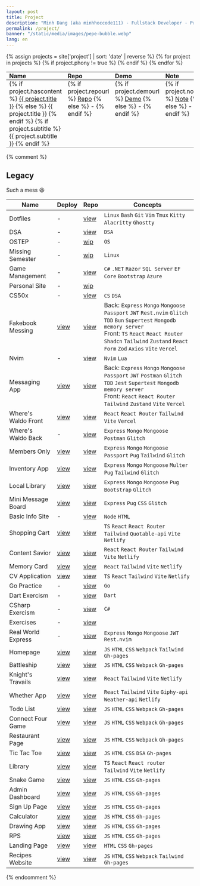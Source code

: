 ```yaml
---
layout: post
title: Project
description: "Minh Dang (aka minhhoccode111) - Fullstack Developer - Projects"
permalink: /project/
banner: "/static/media/images/pepe-bubble.webp"
lang: en
---
```


<style>
  .projects-table {
    width: 100%;
    border-spacing: 4px;
  }

  .projects-table th,
  .projects-table td {
    padding: 0px 8px;
    text-align: left;
    vertical-align: top;
  }

  .projects-table th {
    font-weight: bold;
  }

  /* .projects-table tr:nth-child(even) td{ */
  /*   border-top: 1px solid #f9f9f9; */
  /*   border-bottom: 1px solid #f9f9f9; */
  /* } */

  .projects-table tr td{
    border-bottom: 1px solid #999;
  }
</style>

<table class="projects-table">
  <thead>
    <tr>
      <!-- <th>Date</th> -->
      <th>Name</th>
      <th>Repo</th>
      <th>Demo</th>
      <th>Note</th>
      <!-- <th>Details</th> -->
    </tr>
  </thead>
  <tbody>
    {% assign projects = site['project'] | sort: 'date' | reverse %}
    {% for project in projects %}
      {% if project.phony != true %}
        <tr>
          <!-- <td><strong>{{ project.date | date: '%d/%-m/%y' }}</strong></td> -->
          <td>
            {% if project.hascontent %}
              <a href="{{ project.url }}">{{ project.title }}</a>
            {% else %}
              {{ project.title }}
            {% endif %}
            {% if project.subtitle %}
              {{ project.subtitle }}
            {% endif %}
          </td>
          <td>
            {% if project.repourl %}
              <a href="{{ project.repourl }}">Repo</a>
            {% else %}
              -
            {% endif %}
          </td>
          <td>
            {% if project.demourl %}
              <a href="{{ project.demourl }}">Demo</a>
            {% else %}
              -
            {% endif %}
          </td>
          <td>
            {% if project.noteurl %}
              <a href="{{ project.noteurl }}">Note</a>
            {% else %}
              -
            {% endif %}
          </td>
          <!-- <td> -->
          <!--   {% if project.details %} -->
          <!--     {{ project.details }} -->
          <!--   {% endif %} -->
          <!-- </td> -->
        </tr>
      {% endif %}
    {% endfor %}
  </tbody>
</table>

{% comment %}

## Legacy

Such a mess 😆

| Name                | Deploy                                                                 | Repo                                                                     | Concepts                                                                                                                                                                                                                                  |
| ------------------- | ---------------------------------------------------------------------- | ------------------------------------------------------------------------ | ----------------------------------------------------------------------------------------------------------------------------------------------------------------------------------------------------------------------------------------- |
| Dotfiles            | -                                                                      | [view](https://github.com/minhhoccode111/dotfiles)                       | `Linux` `Bash` `Git` `Vim` `Tmux` `Kitty` `Alacritty` `Ghostty`                                                                                                                                                                           |
| DSA                 | -                                                                      | [view](https://github.com/minhhoccode111/data-structures-and-algorithms) | `DSA`                                                                                                                                                                                                                                     |
| OSTEP               | -                                                                      | [wip](https://github.com/minhhoccode111/ostep)                           | `OS`                                                                                                                                                                                                                                      |
| Missing Semester    | -                                                                      | [wip](https://github.com/minhhoccode111/missing-semester-mit)            | `Linux`                                                                                                                                                                                                                                   |
| Game Management     | -                                                                      | [view](https://github.com/minhhoccode111/game-management)                | `C#` `.NET` `Razor` `SQL Server` `EF Core` `Bootstrap` `Azure`                                                                                                                                                                            |
| Personal Site       | -                                                                      | [wip](https://github.com/minhhoccode111/minhhoccode111)                  |                                                                                                                                                                                                                                           |
| CS50x               | -                                                                      | [view](https://github.com/minhhoccode111/cs50x)                          | `CS` `DSA`                                                                                                                                                                                                                                |
| Fakebook Messing    | [view](https://fakebookmessing.vercel.app)                             | [view](https://github.com/minhhoccode111/fakebook-messing)               | Back: `Express` `Mongo` `Mongoose` `Passport` `JWT` `Rest.nvim` `Glitch` `TDD` `Bun` `Supertest` `Mongodb memory server` <br> Front: `TS` `React` `React Router` `Shadcn` `Tailwind` `Zustand` `React Form` `Zod` `Axios` `Vite` `Vercel` |
| Nvim                | -                                                                      | [view](https://github.com/minhhoccode111/nvim)                           | `Nvim` `Lua`                                                                                                                                                                                                                              |
| Messaging App       | [view](https://messagingapptop.vercel.app)                             | [view](https://github.com/minhhoccode111/messaging-app)                  | Back: `Express` `Mongo` `Mongoose` `Passport` `JWT` `Postman` `Glitch` `TDD` `Jest` `Supertest` `Mongodb memory server` <br> Front: `React` `React Router` `Tailwind` `Zustand` `Vite` `Vercel`                                           |
| Where's Waldo Front | [view](https://whereswaldotop.vercel.app)                              | [view](https://github.com/minhhoccode111/wheres-waldo-front)             | `React` `React Router` `Tailwind` `Vite` `Vercel`                                                                                                                                                                                         |
| Where's Waldo Back  | -                                                                      | [view](https://github.com/minhhoccode111/wheres-waldo-back)              | `Express` `Mongo` `Mongoose` `Postman` `Glitch`                                                                                                                                                                                           |
| Members Only        | [view](https://membersonlytop.glitch.me/)                              | [view](https://github.com/minhhoccode111/members-only-top)               | `Express` `Mongo` `Mongoose` `Passport` `Pug` `Tailwind` `Glitch`                                                                                                                                                                         |
| Inventory App       | [view](https://inventoryapplicationtop.glitch.me/)                     | [view](https://github.com/minhhoccode111/inventory-application-top)      | `Express` `Mongo` `Mongoose` `Multer` `Pug` `Tailwind` `Glitch`                                                                                                                                                                           |
| Local Library       | [view](https://locallibrarymdnbe.glitch.me/)                           | [view](https://github.com/minhhoccode111/local-library-mdn-be)           | `Express` `Mongo` `Mongoose` `Pug` `Bootstrap` `Glitch`                                                                                                                                                                                   |
| Mini Message Board  | [view](https://minimessageboardtop.glitch.me)                          | [view](https://github.com/minhhoccode111/mini-message-board-top)         | `Express` `Pug` `CSS` `Glitch`                                                                                                                                                                                                            |
| Basic Info Site     | -                                                                      | [view](https://github.com/minhhoccode111/basic-information-site-top)     | `Node` `HTML`                                                                                                                                                                                                                             |
| Shopping Cart       | [view](https://vaiquyensach.netlify.app/)                              | [view](https://github.com/minhhoccode111/shopping-cart-top/)             | `TS` `React` `React Router` `Tailwind` `Quotable-api` `Vite` `Netlify`                                                                                                                                                                    |
| Content Savior      | [view](https://contentsavior.netlify.app/)                             | [view](https://github.com/minhhoccode111/content-savior/)                | `React` `React Router` `Tailwind` `Vite` `Netlify`                                                                                                                                                                                        |
| Memory Card         | [view](https://uniquepokemon.netlify.app/)                             | [view](https://github.com/minhhoccode111/memory-card-top)                | `React` `Tailwind` `Vite` `Netlify`                                                                                                                                                                                                       |
| CV Application      | [view](https://cvapplicationtop.netlify.app/)                          | [view](https://github.com/minhhoccode111/cv-application-top)             | `TS` `React` `Tailwind` `Vite` `Netlify`                                                                                                                                                                                                  |
| Go Practice         | -                                                                      | [view](https://github.com/minhhoccode111/go-practice)                    | `Go`                                                                                                                                                                                                                                      |
| Dart Exercism       | -                                                                      | [view](https://github.com/minhhoccode111/dart-exercism)                  | `Dart`                                                                                                                                                                                                                                    |
| CSharp Exercism     | -                                                                      | [view](https://github.com/minhhoccode111/csharp-exercism)                | `C#`                                                                                                                                                                                                                                      |
| Exercises           | -                                                                      | [view](https://github.com/minhhoccode111/exercises)                      |                                                                                                                                                                                                                                           |
| Real World Express  | -                                                                      | [view](https://github.com/minhhoccode111/0-realworld-back-express)       | `Express` `Mongo` `Mongoose` `JWT` `Rest.nvim`                                                                                                                                                                                            |
| Homepage            | [view](https://minhhoccode111.github.io/homepage-top/)                 | [view](https://github.com/minhhoccode111/homepage-top)                   | `JS` `HTML` `CSS` `Webpack` `Tailwind` `Gh-pages`                                                                                                                                                                                         |
| Battleship          | [view](https://minhhoccode111.github.io/battleship-top/)               | [view](https://github.com/minhhoccode111/battleship-top/)                | `JS` `HTML` `CSS` `Webpack` `Gh-pages`                                                                                                                                                                                                    |
| Knight's Travails   | [view](https://knighttravailstop.netlify.app/)                         | [view](https://github.com/minhhoccode111/operate-algorithms/)            | `React` `Tailwind` `Vite` `Netlify`                                                                                                                                                                                                       |
| Whether App         | [view](https://weatherapptop.netlify.app/)                             | [view](https://github.com/minhhoccode111/weather-app-top)                | `React` `Tailwind` `Vite` `Giphy-api` `Weather-api` `Netlify`                                                                                                                                                                             |
| Todo List           | [view](https://minhhoccode111.github.io/todo-list-top/)                | [view](https://github.com/minhhoccode111/todo-list-top/)                 | `JS` `HTML` `CSS` `Webpack` `Gh-pages`                                                                                                                                                                                                    |
| Connect Four Game   | [view](https://minhhoccode111.github.io/connect-four-game-top/)        | [view](https://github.com/minhhoccode111/connect-four-game-top/)         | `JS` `HTML` `CSS` `Webpack` `Gh-pages`                                                                                                                                                                                                    |
| Restaurant Page     | [view](https://minhhoccode111.github.io/restaurant-page-top/)          | [view](https://github.com/minhhoccode111/restaurant-page-top/)           | `JS` `HTML` `CSS` `Webpack` `Gh-pages`                                                                                                                                                                                                    |
| Tic Tac Toe         | [view](https://minhhoccode111.github.io/tic-tac-toe-top/)              | [view](https://github.com/minhhoccode111/tic-tac-toe-top/)               | `JS` `HTML` `CSS` `DSA` `Gh-pages`                                                                                                                                                                                                        |
| Library             | [view](https://librarytop.netlify.app/)                                | [view](https://github.com/minhhoccode111/library-top/)                   | `TS` `React` `React router` `Tailwind` `Vite` `Netlify`                                                                                                                                                                                   |
| Snake Game          | [view](https://minhhoccode111.github.io/snake-game/)                   | [view](https://github.com/minhhoccode111/snake-game/)                    | `JS` `HTML` `CSS` `Gh-pages`                                                                                                                                                                                                              |
| Admin Dashboard     | [view](https://minhhoccode111.github.io/admin-dashboard-top/)          | [view](https://github.com/minhhoccode111/admin-dashboard-top/)           | `JS` `HTML` `CSS` `Gh-pages`                                                                                                                                                                                                              |
| Sign Up Page        | [view](https://minhhoccode111.github.io/sign-up-form-top/)             | [view](https://github.com/minhhoccode111/sign-up-form-top/)              | `JS` `HTML` `CSS` `Gh-pages`                                                                                                                                                                                                              |
| Calculator          | [view](https://minhhoccode111.github.io/calculator-on-web-top/)        | [view](https://github.com/minhhoccode111/calculator-on-web-top/)         | `JS` `HTML` `CSS` `Gh-pages`                                                                                                                                                                                                              |
| Drawing App         | [view](https://minhhoccode111.github.io/etch-a-sketch-top/)            | [view](https://github.com/minhhoccode111/etch-a-sketch-top/)             | `JS` `HTML` `CSS` `Gh-pages`                                                                                                                                                                                                              |
| RPS                 | [view](https://minhhoccode111.github.io/rock-paper-scissors-game-top/) | [view](https://github.com/minhhoccode111/rock-paper-scissors-game-top/)  | `JS` `HTML` `CSS` `Gh-pages`                                                                                                                                                                                                              |
| Landing Page        | [view](https://minhhoccode111.github.io/landing-page-top/)             | [view](https://github.com/minhhoccode111/landing-page-top/)              | `HTML` `CSS` `Gh-pages`                                                                                                                                                                                                                   |
| Recipes Website     | [view](https://minhhoccode111.github.io/recipes-website-top/)          | [view](https://github.com/minhhoccode111/recipes-website-top)            | `JS` `HTML` `CSS` `Webpack` `Tailwind` `Gh-pages`                                                                                                                                                                                         |

{% endcomment %}
